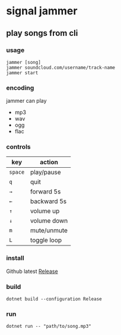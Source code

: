 # signal jammer 
## play songs from cli

### usage
```
jammer [song] 
jammer soundcloud.com/username/track-name 
jammer start 
```

### encoding
jammer can play
- mp3
- wav
- ogg
- flac

### controls

| key | action |
|  --------  |  -------  |
| `space` | play/pause |
| `q` | quit |
| `→` | forward 5s |
| `←` | backward 5s |
| `↑` | volume up |
| `↓` | volume down |
| `m` | mute/unmute |
| `L` | toggle loop |

### install
Github latest [Release](https://github.com/jooapa/signal-jammer/releases/latest)

### build
```
dotnet build --configuration Release
```
### run
```
dotnet run -- "path/to/song.mp3"
```